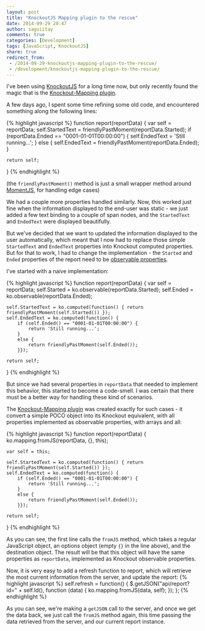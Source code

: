 ```yaml
---
layout: post
title: "KnockoutJS Mapping plugin to the rescue"
date: 2014-09-29 20:47
author: saguiitay
comments: true
categories: [Development]
tags: [JavaScript, KnockoutJS]
share: true
redirect_from:
 - /2014-09-29-knockoutjs-mapping-plugin-to-the-rescue/
 - /development/knockoutjs-mapping-plugin-to-the-rescue/
---
```

I've been using [KnockoutJS](http://knockoutjs.com/) for a long time now, but only recently found the magic that is the [Knockout-Mapping plugin](http://knockoutjs.com/documentation/plugins-mapping.html).

A few days ago, I spent some time refining some old code, and encountered something along the following lines:

{% highlight javascript %}
function report(reportData) {
    var self = reportData;
    self.StartedText = friendlyPastMoment(reportData.Started);
    if (reportData.Ended == "0001-01-01T00:00:00") {
        self.EndedText = 'Still running...';
    }
    else {
        self.EndedText = friendlyPastMoment(reportData.Ended);
    }

    return self;
}
{% endhighlight %}

(the `friendlyPastMoment()` method is just a small wrapper method around [MomentJS](http://momentjs.com), for handling edge cases)

We had a couple more properties handled similarly. Now, this worked just fine when the information displayed to the end-user was static - we just
added a few text binding to a couple of span nodes, and the `StartedText` and `EndedText` were displayed beautifully.

But we've decided that we want to updated the information displayed to the user automatically, which meant that I now had to replace
those simple `StartedText` and `EndedText` properties into Knockout computed properties. But for that to work, I had to change the
implementation - the `Started` and `Ended` properties of the report need to be [observable properties](http://knockoutjs.com/documentation/observables.html).

I've started with a naive implementation:

{% highlight javascript %}
function report(reportData) {
    var self = reportData;
    self.Started = ko.observable(reportData.Started);
    self.Ended = ko.observable(reportData.Ended);

    self.StartedText = ko.computed(function() { return friendlyPastMoment(self.Started()) });
    self.EndedText = ko.computed(function() { 
        if (self.Ended() == "0001-01-01T00:00:00") {
            return 'Still running...';
        }
        else {
            return friendlyPastMoment(self.Ended());
        }});

    return self;
}
{% endhighlight %}

But since we had several properties in `reportData` that needed to implement this behavior, this started to become a code-smell. I was certain
that there must be a better way for handling these kind of scenarios.

The [Knockout-Mapping plugin](http://knockoutjs.com/documentation/plugins-mapping.html) was created exactly for such cases - it convert a simple
POCO object into its Knockout equivalent, with all properties implemented as observable properties, with arrays and all:

{% highlight javascript %}
function report(reportData) {
    ko.mapping.fromJS(reportData, {}, this);

    var self = this;

    self.StartedText = ko.computed(function() { return friendlyPastMoment(self.Started()) });
    self.EndedText = ko.computed(function() { 
        if (self.Ended() == "0001-01-01T00:00:00") {
            return 'Still running...';
        }
        else {
            return friendlyPastMoment(self.Ended());
        }});

    return self;
}
{% endhighlight %}

As you can see, the first line calls the `fromJS` method, which takes a regular JavaScript object, an options object (empty `{}` in the line above),
and the destination object. The result will be that this object will have the same properties as `reportData`, implemented as Knockout observable properties.

Now, it is very easy to add a refresh function to report, which will retrieve the most current information from the server, and update the report:
{% highlight javascript %}
self.refresh = function() {
	$.getJSON("api/report?id=" + self.Id(), function (data) {
		ko.mapping.fromJS(data, self);
	});
};
{% endhighlight %}

As you can see, we're making a `getJSON` call to the server, and once we get the data back, we just call the `fromJS` method again, this time passing
the data retrieved from the server, and our current report instance.
